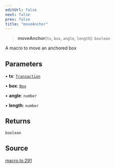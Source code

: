 ```yaml
---
editUrl: false
next: false
prev: false
title: "moveAnchor"
---
```


> **moveAnchor**(`tx`, `box`, `angle`, `length`): `boolean`

A macro to move an anchored box

## Parameters

• **tx**: [`Transaction`](/api-core/classes/transaction/)

• **box**: [`Box`](/api-core/classes/box/)

• **angle**: `number`

• **length**: `number`

## Returns

`boolean`

## Source

[macro.ts:291](https://github.com/dgmjs/dgmjs/blob/c296d113d513e412f08f9016159ca40d11e704cd/packages/core/src/macro.ts#L291)
